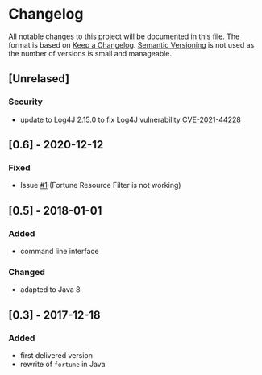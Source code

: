 # Changelog

All notable changes to this project will be documented in this file.
The format is based on [Keep a Changelog](https://keepachangelog.com/en/1.0.0/).
[Semantic Versioning](https://semver.org/spec/v2.0.0.html) is not used as the number of versions is small and manageable.


## [Unrelased]

### Security

* update to Log4J 2.15.0 to fix Log4J vulnerability
  [CVE-2021-44228](https://nvd.nist.gov/vuln/detail/CVE-2021-44228)


## [0.6] - 2020-12-12

### Fixed

* Issue [#1](https://github.com/oboehm/jfortune/issues/1)
  (Fortune Resource Filter is not working)


## [0.5] - 2018-01-01

### Added

* command line interface
  
### Changed

* adapted to Java 8



## [0.3] - 2017-12-18

### Added

* first delivered version
* rewrite of `fortune` in Java
